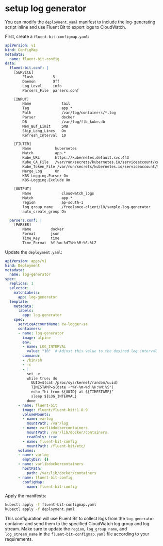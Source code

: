 # setup log generator

You can modify the `deployment.yaml` manifest to include the log-generating script inline and use Fluent Bit to export logs to CloudWatch.

First, create a `fluent-bit-configmap.yaml`:

```yaml
apiVersion: v1
kind: ConfigMap
metadata:
  name: fluent-bit-config
data:
  fluent-bit.conf: |
    [SERVICE]
        Flush         5
        Daemon        Off
        Log_Level     info
        Parsers_File  parsers.conf

    [INPUT]
        Name              tail
        Tag               app.*
        Path              /var/log/containers/*.log
        Parser            docker
        DB                /var/log/flb_kube.db
        Mem_Buf_Limit     5MB
        Skip_Long_Lines   On
        Refresh_Interval  10

    [FILTER]
        Name           kubernetes
        Match          app.*
        Kube_URL       https://kubernetes.default.svc:443
        Kube_CA_File   /var/run/secrets/kubernetes.io/serviceaccount/ca.crt
        Kube_Token_File /var/run/secrets/kubernetes.io/serviceaccount/token
        Merge_Log      On
        K8S-Logging.Parser On
        K8S-Logging.Exclude On

    [OUTPUT]
        Name              cloudwatch_logs
        Match             app.*
        region            ap-south-1  
        log_group_name    /freelance-client/10/sample-log-generator
        auto_create_group On

  parsers.conf: |
    [PARSER]
        Name         docker
        Format       json
        Time_Key     time
        Time_Format  %Y-%m-%dT%H:%M:%S.%LZ
```

Update the `deployment.yaml`:

```yaml
apiVersion: apps/v1
kind: Deployment
metadata:
  name: log-generator
spec:
  replicas: 1
  selector:
    matchLabels:
      app: log-generator
  template:
    metadata:
      labels:
        app: log-generator
    spec:
      serviceAccountName: cw-logger-sa
      containers:
      - name: log-generator
        image: alpine
        env:
        - name: LOG_INTERVAL
          value: "10"  # Adjust this value to the desired log interval in seconds
        command:
        - /bin/sh
        - -c
        - |
          set -e
          while true; do
            UUID=$(cat /proc/sys/kernel/random/uuid)
            TIMESTAMP=$(date +"%Y-%m-%d %H:%M:%S")
            echo "hi from ${UUID} at ${TIMESTAMP}"
            sleep ${LOG_INTERVAL}
          done
      - name: fluent-bit
        image: fluent/fluent-bit:1.8.9
        volumeMounts:
        - name: varlog
          mountPath: /var/log
        - name: varlibdockercontainers
          mountPath: /var/lib/docker/containers
          readOnly: true
        - name: fluent-bit-config
          mountPath: /fluent-bit/etc/
      volumes:
      - name: varlog
        emptyDir: {}
      - name: varlibdockercontainers
        hostPath:
          path: /var/lib/docker/containers
      - name: fluent-bit-config
        configMap:
          name: fluent-bit-config
```

Apply the manifests:

```bash
kubectl apply -f fluent-bit-configmap.yaml
kubectl apply -f deployment.yaml
```

This configuration will use Fluent Bit to collect logs from the `log-generator` container and send them to the specified CloudWatch log group and log stream. Make sure to update the `region`, `log_group_name`, and `log_stream_name` in the `fluent-bit-configmap.yaml` file according to your requirements.

